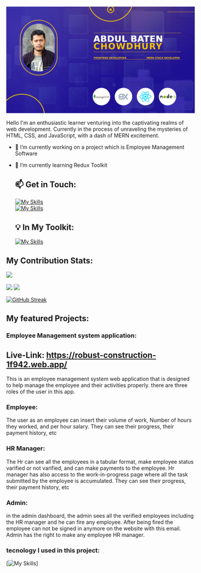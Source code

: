 ![alt text](https://github.com/Abdul-Baten-Chy/Abdul-Baten-Chy/blob/main/git_banner.jpg?raw=true)

Hello I'm an enthusiastic learner venturing into the captivating realms of web development. Currently in the process of unraveling the mysteries of HTML, CSS, and JavaScript, with a dash of MERN excitement.
- 🔭 I’m currently working on a project which is  Employee Management Software
- 🌱 I’m currently learning  Redux Toolkit
  ## 📫 Get in Touch:

   [![My Skills](https://skillicons.dev/icons?i=linkedin)](https://www.linkedin.com/in/abdul-baten-chowdhury-ba6653102)  
   [![My Skills](https://skillicons.dev/icons?i=instagram)](https://www.instagram.com/abdulbatenchy)
  

  ## 💡 In My Toolkit:

  [![My Skills](https://skillicons.dev/icons?i=html,css,tailwind,js,react,express,mongodb,nodejs,firebase,git,github,ps)](https://skillicons.dev)


## My Contribution Stats:


  ![](http://github-profile-summary-cards.vercel.app/api/cards/profile-details?username=Abdul-Baten-Chy&theme=rose_pine)

  ![](http://github-profile-summary-cards.vercel.app/api/cards/most-commit-language?username=Abdul-Baten-Chy&theme=rose_pine)   ![](http://github-profile-summary-cards.vercel.app/api/cards/stats?username=Abdul-Baten-Chy&theme=rose_pine)


[![GitHub Streak](https://github-readme-streak-stats.herokuapp.com?user=Abdul-Baten-Chy&theme=vue-dark&card_width=1280)](https://git.io/streak-stats)


## My featured Projects:

### Employee Management system application:

## Live-Link: https://robust-construction-1f942.web.app/

This is an employee management system web application that is designed to help manage the employee and their activities properly.
there are three roles of the user in this app. 
### Employee: 

The user as an employee can insert their volume of work, Number of hours they worked, and per hour salary. 
They can see their progress, their payment history, etc

### HR Manager: 

The Hr can see all the employees in a tabular format, make employee status varified or not varified, and can make payments to the employee. Hr manager has also access to the work-in-progress page where all the task submitted by the employee is accumulated. 
They can see their progress, their payment history, etc

### Admin: 

in the admin dashboard, the admin sees all the verified employees including  the HR manager and he can fire any employee. After being fired the employee can not be signed in anymore
on the website with this email. Admin has the right to make any employee HR manager.
### tecnology I used in this project:

 [![My Skills](https://skillicons.dev/icons?i=html,css,tailwind,js,react,express,mongodb,nodejs,firebase)]






